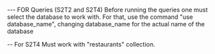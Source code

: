 --- FOR Queries (S2T2 and S2T4)
Before running the queries one must select the database to work with.
For that, use the command "use database_name",
changing database_name for the actual name of the database

-- For S2T4
Must work with "restaurants" collection.

